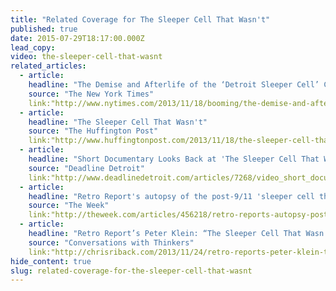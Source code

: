 ```yaml
---
title: "Related Coverage for The Sleeper Cell That Wasn't"
published: true
date: 2015-07-29T18:17:00.000Z
lead_copy:
video: the-sleeper-cell-that-wasnt
related_articles:
  - article:
    headline: "The Demise and Afterlife of the ‘Detroit Sleeper Cell’ Case"
    source: "The New York Times"
    link:"http://www.nytimes.com/2013/11/18/booming/the-demise-and-afterlife-of-the-detroit-sleeper-cell-case.html?ref=booming"
  - article:
    headline: "The Sleeper Cell That Wasn't"
    source: "The Huffington Post"
    link:"http://www.huffingtonpost.com/2013/11/18/the-sleeper-cell-that-wasnt_n_4289944.html"
  - article:
    headline: "Short Documentary Looks Back at 'The Sleeper Cell That Wasn't'"
    source: "Deadline Detroit"
    link:"http://www.deadlinedetroit.com/articles/7268/video_short_documentary_looks_back_at_the_sleeper_cell_that_wasn_t#.VbkXiBNViko"
  - article:
    headline: "Retro Report's autopsy of the post-9/11 'sleeper cell that wasn't"
    source: "The Week"
    link:"http://theweek.com/articles/456218/retro-reports-autopsy-post911-sleeper-cell-that-wasnt"
  - article:
    headline: "Retro Report’s Peter Klein: “The Sleeper Cell That Wasn’t”"
    source: "Conversations with Thinkers"
    link:"http://chrisriback.com/2013/11/24/retro-reports-peter-klein-the-sleeper-cell-that-wasnt/"
hide_content: true
slug: related-coverage-for-the-sleeper-cell-that-wasnt
---
```


